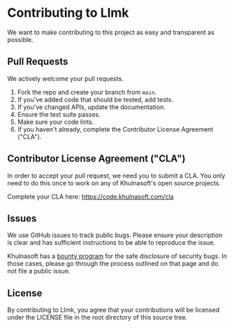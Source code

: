 # Contributing to Llmk
We want to make contributing to this project as easy and transparent as
possible.

## Pull Requests
We actively welcome your pull requests.

1. Fork the repo and create your branch from `main`.
2. If you've added code that should be tested, add tests.
3. If you've changed APIs, update the documentation.
4. Ensure the test suite passes.
5. Make sure your code lints.
6. If you haven't already, complete the Contributor License Agreement ("CLA").

## Contributor License Agreement ("CLA")
In order to accept your pull request, we need you to submit a CLA. You only need
to do this once to work on any of Khulnasoft's open source projects.

Complete your CLA here: <https://code.khulnasoft.com/cla>

## Issues
We use GitHub issues to track public bugs. Please ensure your description is
clear and has sufficient instructions to be able to reproduce the issue.

Khulnasoft has a [bounty program](https://www.khulnasoft.com/whitehat/) for the safe
disclosure of security bugs. In those cases, please go through the process
outlined on that page and do not file a public issue.

## License
By contributing to Llmk, you agree that your contributions will be licensed
under the LICENSE file in the root directory of this source tree.